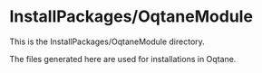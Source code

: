 # InstallPackages/OqtaneModule

This is the InstallPackages/OqtaneModule directory.

The files generated here are used for installations in Oqtane.
